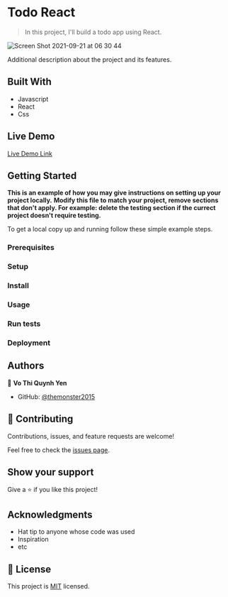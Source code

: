 
# Todo React

> In this project, I'll build a todo app using React.

![Screen Shot 2021-09-21 at 06 30 44](https://user-images.githubusercontent.com/10905837/134111996-91404cea-aa34-45d8-a503-fca58569738c.png)


Additional description about the project and its features.

## Built With

- Javascript
- React
- Css

## Live Demo

[Live Demo Link](https://livedemo.com)


## Getting Started

**This is an example of how you may give instructions on setting up your project locally.**
**Modify this file to match your project, remove sections that don't apply. For example: delete the testing section if the currect project doesn't require testing.**


To get a local copy up and running follow these simple example steps.

### Prerequisites

### Setup

### Install

### Usage

### Run tests

### Deployment



## Authors

👤 **Vo Thi Quynh Yen**

- GitHub: [@themonster2015](https://github.com/themonster2015)


## 🤝 Contributing

Contributions, issues, and feature requests are welcome!

Feel free to check the [issues page](../../issues/).

## Show your support

Give a ⭐️ if you like this project!

## Acknowledgments

- Hat tip to anyone whose code was used
- Inspiration
- etc

## 📝 License

This project is [MIT](./MIT.md) licensed.
